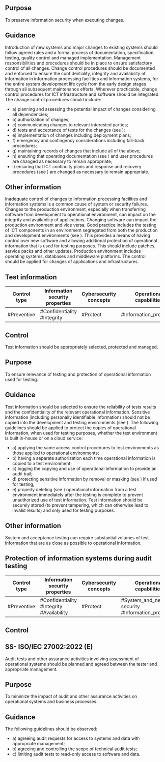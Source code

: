 ## Purpose
To preserve information security when executing changes.
## Guidance
Introduction of new systems and major changes to existing systems should follow agreed rules and a formal process of documentation, specification, testing, quality control and managed implementation. Management  responsibilities  and  procedures  should  be  in  place  to  ensure  satisfactory  control  of all changes.
Change  control  procedures  should  be  documented  and  enforced  to  ensure  the  confidentiality, integrity and availability of information in information processing facilities and information systems, for  the  entire  system  development  life  cycle  from  the  early  design  stages  through  all  subsequent maintenance efforts.
Wherever  practicable,  change  control  procedures  for  ICT  infrastructure  and  software  should be integrated.
The change control procedures should include:
- a) planning and assessing the potential impact of changes considering all dependencies;
- b) authorization of changes;
- c) communicating changes to relevant interested parties;
- d) tests and acceptance of tests for the changes (see  );
- e) implementation of changes including deployment plans;
- f) emergency and contingency considerations including fall-back procedures;
- g) maintaining records of changes that include all of the above;
- h) ensuring that operating documentation (see ) and user procedures are changed as necessary to remain appropriate;
- i) ensuring that ICT continuity plans and response and recovery procedures (see ) are changed as necessary to remain appropriate.
## Other information
Inadequate  control  of  changes  to  information  processing  facilities  and  information  systems  is  a common cause of system or security failures. Changes to the production environment, especially when transferring software from development to operational environment, can impact on the integrity and availability of applications.
Changing software can impact the production environment and vice versa.
Good practice  includes  the  testing  of  ICT  components  in  an  environment  segregated  from  both  the production and development environments (see ). This provides a means of having control over new software and allowing additional protection of operational information that is used for testing purposes. This should include patches, service packs and other updates.
Production environment includes operating systems, databases and middleware platforms. The control should be applied for changes of applications and infrastructures.
##  Test information
| Control type   | Information security properties   | Cybersecurity concepts   | Operational capabilities   | Security domains   |
|----------------|-----------------------------------|--------------------------|----------------------------|--------------------|
| #Preventive    | #Confidentiality #Integrity       | #Protect                 | #Information_protection    | #Protection        |
## Control
Test information should be appropriately selected, protected and managed.
## Purpose
To ensure relevance of testing and protection of operational information used for testing.
## Guidance
Test information should be selected to ensure the reliability of tests results and the confidentiality of the relevant operational information. Sensitive information (including personally identifiable information) should not be copied into the development and testing environments (see ).
The following guidelines should be applied to protect the copies of operational information, when used for testing purposes, whether the test environment is built in-house or on a cloud service:
- a) applying the same access control procedures to test environments as those applied to operational environments;
- b) having a separate authorization each time operational information is copied to a test environment;
- c) logging the copying and use of operational information to provide an audit trail;
- d) protecting sensitive information by removal or masking (see  ) if used for testing;
- e) properly deleting (see ) operational information from a test environment immediately after the testing is complete to prevent unauthorized use of test information.
Test information should be securely stored (to prevent tampering, which can otherwise lead to invalid results) and only used for testing purposes.
## Other information
System and acceptance testing can require substantial volumes of test information that are as close as possible to operational information.
##  Protection of information systems during audit testing
| Control type   | Information security properties           | Cybersecurity concepts   | Operational capabilities                              | Security domains                         |
|----------------|-------------------------------------------|--------------------------|-------------------------------------------------------|------------------------------------------|
| #Preventive    | #Confidentiality #Integrity #Availability | #Protect                 | #System_and_network_ security #Information_protection | #Governance_and_ Ecosystem #Protec- tion |
## Control
## SS- ISO/IEC 27002:2022 (E)
Audit  tests  and  other  assurance  activities  involving  assessment  of  operational  systems  should  be planned and agreed between the tester and appropriate management.
## Purpose
To  minimize  the  impact  of  audit  and  other  assurance  activities  on  operational  systems  and business processes.
## Guidance
The following guidelines should be observed:
- a) agreeing audit requests for access to systems and data with appropriate management;
- b) agreeing and controlling the scope of technical audit tests;
- c) limiting audit tests to read-only access to software and data. 
